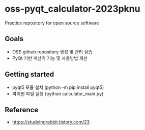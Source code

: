 # oss-pyqt_calculator-2023pknu
Practice repository for open source software

## Goals

* OSS github repository 생성 및 관리 실습
* PyQt 기반 계산기 기능 및 사용방법 개선

  
## Getting started

* pyqt5 모듈 설치 (python -m pip install pyqt5)
* 파이썬 파일 실행 (python calculator_main.py)

## Reference

* https://studyingrabbit.tistory.com/23
